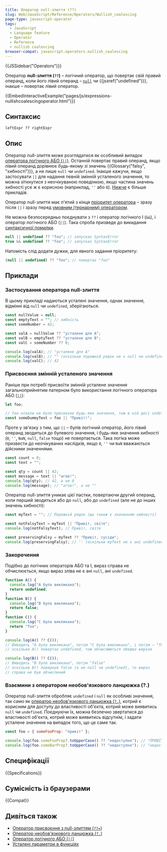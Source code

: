 ```yaml
---
title: Оператор null-злиття (??)
slug: Web/JavaScript/Reference/Operators/Nullish_coalescing
page-type: javascript-operator
tags:
  - JavaScript
  - Language feature
  - Operator
  - Reference
  - nullish coalescing
browser-compat: javascript.operators.nullish_coalescing
---
```


{{JSSidebar("Operators")}}

Оператор **null-злиття (`??`)** – логічний оператор, що повертає свій правий операнд, коли його лівий операнд – [`null`](/uk/docs/Web/JavaScript/Reference/Operators/null) чи {{jsxref("undefined")}}, інакше – повертає лівий оператор.

{{EmbedInteractiveExample("pages/js/expressions-nullishcoalescingoperator.html")}}

## Синтаксис

```js-nolint
leftExpr ?? rightExpr
```

## Опис

Оператор null-злиття може розглядатися як особливий випадок [оператора логічного АБО (`||`)](/uk/docs/Web/JavaScript/Reference/Operators/Logical_OR). Останній повертає правий операнд, якщо лівий операнд дорівнює _будь-якому_ зі значень {{Glossary("falsy", "хибності")}}, а не лише `null` чи `undefined`. Інакше кажучи, якщо застосувати `||` для надання певній змінній усталеного значення, то можна зіткнутися з неочікуваною поведінкою, якщо частина значень хибності усе ж є корисною (наприклад, `''` або `0`). [Нижче](#prysvoiennia-zminniy-ustalenoho-znachennia) є більше прикладів.

Оператор null-злиття має п'ятий з кінця [пріоритет оператора](/uk/docs/Web/JavaScript/Reference/Operators/Operator_Precedence) – зразу після `||` і зразу перед [умовним (тернарним) оператором](/uk/docs/Web/JavaScript/Reference/Operators/Conditional_Operator).

Не можна безпосередньо поєднувати з `??` і оператор логічного І (`&&`), і оператор логічного АБО (`||`). Така спроба призведе до викидання [синтаксичної помилки](/uk/docs/Web/JavaScript/Reference/Errors/Cant_use_nullish_coalescing_unparenthesized).

```js example-bad
null || undefined ?? "foo"; // запускає SyntaxError
true && undefined ?? "foo"; // запускає SyntaxError
```

Натомість слід додати дужки, для явного задання пріоритету:

```js example-good
(null || undefined) ?? "foo"; // повертає "foo"
```

## Приклади

### Застосування оператора null-злиття

В цьому прикладі надаються усталені значення, однак значення, відмінні від `null` чи `undefined`, зберігаються.

```js
const nullValue = null;
const emptyText = ""; // хибність
const someNumber = 42;

const valA = nullValue ?? "усталене для A";
const valB = emptyText ?? "усталене для B";
const valC = someNumber ?? 0;

console.log(valA); // "усталене для A"
console.log(valB); // "" (оскільки порожній рядок не є null чи undefined)
console.log(valC); // 42
```

### Присвоєння змінній усталеного значення

Раніше при потребі присвоїти змінній усталене значення загальноприйнятим патерном було використання логічного оператора АБО ([`||`](/uk/docs/Web/JavaScript/Reference/Operators/Logical_OR)):

```js
let foo;

// foo ніколи не було присвоєне будь-яке значення, тож в ній досі undefined
const someDummyText = foo || "Привіт!";
```

Проте у зв'язку з тим, що `||` – булів логічний оператор, його лівий операнд зводиться до булевого значення, і будь-яке значення _хибності_ (`0`, `''`, `NaN`, `null`, `false` тощо) не повертається. Така логіка може призвести до неочікуваних наслідків, якщо `0`, `''` чи `NaN` вважаються дійсними значеннями.

```js
const count = 0;
const text = "";

const qty = count || 42;
const message = text || "агов!";
console.log(qty); // 42, а не 0
console.log(message); // "агов!", а не ""
```

Оператор null-злиття уникає цієї пастки, повертаючи другий операнд, коли перший зводиться або до `null`, або до `undefined` (але не до інших значень хибності):

```js
const myText = ""; // Порожній рядок (що також є значенням хибності)

const notFalsyText = myText || "Привіт, світе";
console.log(notFalsyText); // Привіт, світе

const preservingFalsy = myText ?? "Привіт, сусіди";
console.log(preservingFalsy); // '' (оскільки myText не є ані undefined, ані null)
```

### Закорочення

Подібно до логічних операторів АБО та І, вираз справа не обчислюється, якщо вираз зліва не є ані `null`, ані `undefined`.

```js
function A() {
  console.log("A була викликана");
  return undefined;
}
function B() {
  console.log("B була викликана");
  return false;
}
function C() {
  console.log("C була викликана");
  return "foo";
}

console.log(A() ?? C());
// Виводить "A була викликана", потім "C була викликана", і потім – "foo"
// оскільки A() повертає undefined, тож обчислюються обидва вирази

console.log(B() ?? C());
// Виводить "B була викликана", потім "false"
// оскільки B() повернув false (а не null чи undefined), то вираз
// справа не був обчислений
```

### Взаємини з оператором необов'язкового ланцюжка (?.)

Оператор null-злиття обробляє `undefined` і `null` як особливі значення, так само як [оператор необов'язкового ланцюжка (`?.`)](/uk/docs/Web/JavaScript/Reference/Operators/Optional_chaining), котрий є корисним для доступу до властивості об'єкта, котрий може виявитись `null` чи `undefined`. Поєднуючи їх, можна безпечно звертатися до властивості об'єкта, котрий може виявитись відсутнім, і задати усталене значення на випадок того, що це саме так.

```js
const foo = { someFooProp: "привіт" };

console.log(foo.someFooProp?.toUpperCase() ?? "недоступно"); // "ПРИВІТ"
console.log(foo.someBarProp?.toUpperCase() ?? "недоступно"); // "недоступно"
```

## Специфікації

{{Specifications}}

## Сумісність із браузерами

{{Compat}}

## Дивіться також

- [Оператор присвоєння з null-злиттям (`??=`)](/uk/docs/Web/JavaScript/Reference/Operators/Nullish_coalescing_assignment)
- [Оператор необов'язкового ланцюжка (`?.`)](/uk/docs/Web/JavaScript/Reference/Operators/Optional_chaining)
- [Оператор логічного АБО (`||`)](/uk/docs/Web/JavaScript/Reference/Operators/Logical_OR)
- [Усталені параметри в функціях](/uk/docs/Web/JavaScript/Reference/Functions/Default_parameters)
